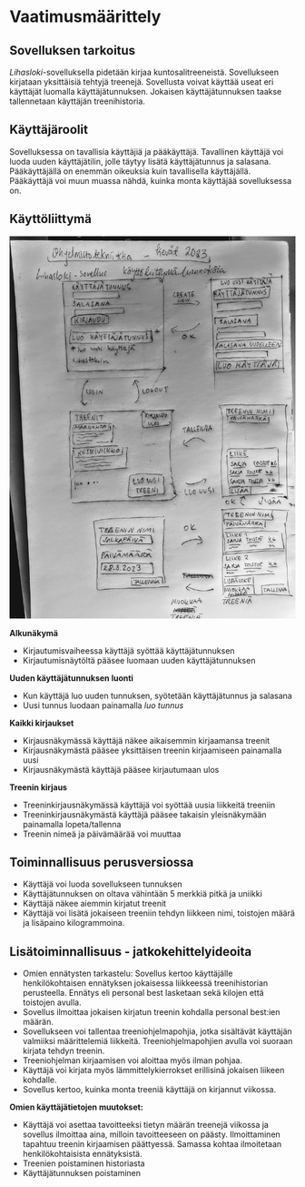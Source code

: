 # Vaatimusmäärittely
## Sovelluksen tarkoitus

*Lihasloki*-sovelluksella pidetään kirjaa kuntosalitreeneistä. Sovellukseen kirjataan yksittäisiä tehtyjä treenejä. Sovellusta voivat käyttää useat eri käyttäjät luomalla käyttäjätunnuksen. Jokaisen käyttäjätunnuksen taakse tallennetaan käyttäjän treenihistoria.

## Käyttäjäroolit

Sovelluksessa on tavallisia käyttäjiä ja pääkäyttäjä. Tavallinen käyttäjä voi luoda uuden käyttäjätilin, jolle täytyy lisätä käyttäjätunnus ja salasana. Pääkäyttäjällä on enemmän oikeuksia kuin tavallisella käyttäjällä. Pääkäyttäjä voi muun muassa nähdä, kuinka monta käyttäjää sovelluksessa on.

## Käyttöliittymä
  
  
![](./kuvat/kayttoliittyma-luonnoksia.jpg)  
  

**Alkunäkymä**
- Kirjautumisvaiheessa käyttäjä syöttää  käyttäjätunnuksen 
- Kirjautumisnäytöltä pääsee luomaan uuden käyttäjätunnuksen

**Uuden käyttäjätunnuksen luonti**
- Kun käyttäjä luo uuden tunnuksen, syötetään käyttäjätunnus ja salasana 
- Uusi tunnus luodaan painamalla *luo tunnus*

**Kaikki kirjaukset**
- Kirjausnäkymässä käyttäjä näkee aikaisemmin kirjaamansa treenit
- Kirjausnäkymästä pääsee yksittäisen treenin kirjaamiseen painamalla uusi
- Kirjausnäkymästä käyttäjä pääsee kirjautumaan ulos

**Treenin kirjaus**
- Treeninkirjausnäkymässä käyttäjä voi syöttää uusia liikkeitä treeniin
- Treeninkirjausnäkymästä käyttäjä pääsee takaisin yleisnäkymään painamalla lopeta/tallenna
- Treenin nimeä ja päivämäärää voi muuttaa


## Toiminnallisuus perusversiossa
- Käyttäjä voi luoda sovellukseen tunnuksen
- Käyttäjätunnuksen on oltava vähintään 5 merkkiä pitkä ja uniikki
- Käyttäjä näkee aiemmin kirjatut treenit
- Käyttäjä voi lisätä jokaiseen treeniin tehdyn liikkeen nimi, toistojen määrä ja lisäpaino kilogrammoina. 

## Lisätoiminnallisuus - jatkokehittelyideoita
- Omien ennätysten tarkastelu: Sovellus kertoo käyttäjälle henkilökohtaisen ennätyksen jokaisessa liikkeessä treenihistorian perusteella. Ennätys eli personal best lasketaan sekä kilojen että toistojen avulla. 
- Sovellus ilmoittaa jokaisen kirjatun treenin kohdalla personal best:ien määrän. 
- Sovellukseen voi tallentaa treeniohjelmapohjia, jotka sisältävät käyttäjän valmiiksi määrittelemiä liikkeitä. Treeniohjelmapohjien avulla voi suoraan kirjata tehdyn treenin. 
- Treeniohjelman kirjaamisen voi aloittaa myös ilman pohjaa.
- Käyttäjä voi kirjata myös lämmittelykierrokset erillisinä jokaisen liikeen kohdalle. 
- Sovellus kertoo, kuinka monta treeniä käyttäjä on kirjannut viikossa.

**Omien käyttäjätietojen muutokset:**

- Käyttäjä voi asettaa tavoitteeksi tietyn määrän treenejä viikossa ja sovellus ilmoittaa aina, milloin tavoitteeseen on päästy. Ilmoittaminen tapahtuu treenin kirjaamisen päättyessä. Samassa kohtaa ilmoitetaan henkilökohtaisista ennätyksistä.
- Treenien poistaminen historiasta
- Käyttäjätunnuksen poistaminen
